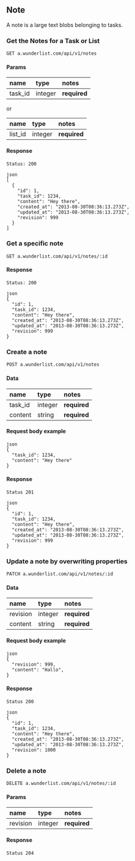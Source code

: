 ## Note

A note is a large text blobs belonging to tasks.


### Get the Notes for a Task or List

    GET a.wunderlist.com/api/v1/notes

#### Params

name      | type    | notes
:---------|:--------|:------------
task_id   | integer | **required**

or

name      | type    | notes
:---------|:--------|:------------
list_id   | integer | **required**


#### Response

    Status: 200

    json
    [
      {
        "id": 1,
        "task_id": 1234,
        "content": "Hey there",
        "created_at": "2013-08-30T08:36:13.273Z",
        "updated_at": "2013-08-30T08:36:13.273Z",
        "revision": 999
      }
    ]

### Get a specific note

    GET a.wunderlist.com/api/v1/notes/:id

#### Response

    Status: 200

    json
    {
      "id": 1,
      "task_id": 1234,
      "content": "Hey there",
      "created_at": "2013-08-30T08:36:13.273Z",
      "updated_at": "2013-08-30T08:36:13.273Z",
      "revision": 999
    }

### Create a note

    POST a.wunderlist.com/api/v1/notes

#### Data

name      | type    | notes
:---------|:--------|:------------
task_id   | integer | **required**
content   | string  | **required**

#### Request body example

    json
    {
      "task_id": 1234,
      "content": "Hey there"
    }

#### Response

    Status 201

    json
    {
      "id": 1,
      "task_id": 1234,
      "content": "Hey there",
      "created_at": "2013-08-30T08:36:13.273Z",
      "updated_at": "2013-08-30T08:36:13.273Z",
      "revision": 999
    }

### Update a note by overwriting properties

    PATCH a.wunderlist.com/api/v1/notes/:id

#### Data

name      | type    | notes
:---------|:--------|:------------
revision  | integer | **required**
content   | string | **required**

#### Request body example

    json
    {
      "revision": 999,
      "content": "Hallo",
    }

#### Response

    Status 200

    json
    {
      "id": 1,
      "task_id": 1234,
      "content": "Hey there",
      "created_at": "2013-08-30T08:36:13.273Z",
      "updated_at": "2013-08-30T08:36:13.273Z",
      "revision": 1000
    }

### Delete a note

    DELETE a.wunderlist.com/api/v1/notes/:id

#### Params

name      | type    | notes
:---------|:--------|:------------
revision  | integer | **required**

#### Response

    Status 204
